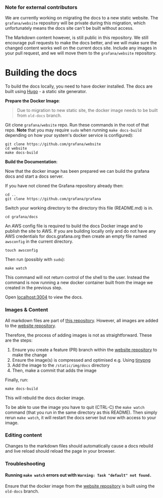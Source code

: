 ### Note for external contributors

We are currently working on migrating the docs to a new static website. The `grafana/website` repository will be private during this migration, which unfortunately means the docs site can't be built without access.

The Markdown content however, is still public in this repository. We still encourage pull requests to make the docs better, and we will make sure the changed content works well on the current docs site. Include any images in your pull request, and we will move them to the `grafana/website` repository.

# Building the docs

To build the docs locally, you need to have docker installed. The docs are built using [Hugo](http://gohugo.io/) - a static site generator.

**Prepare the Docker Image**:

> Due to migration to new static site, the docker image needs to be built from `old-docs` branch.

Git clone `grafana/website` repo. Run these commands in the root of that repo. **Note** that you may require ``sudo``
when running ``make docs-build`` depending on how your system's docker
service is configured):

```
git clone https://github.com/grafana/website
cd website
make docs-build
```

**Build the Documentation**:

Now that the docker image has been prepared we can build the
grafana docs and start a docs server.

If you have not cloned the Grafana repository already then:

```
cd ..
git clone https://github.com/grafana/grafana
```

Switch your working directory to the directory this file
(README.md) is in.

```
cd grafana/docs
```

An AWS config file is required to build the docs Docker image and to publish the site to AWS. If you are building locally only and do not have any AWS credentials for docs.grafana.org then create an empty file named `awsconfig` in the current directory.

```
touch awsconfig
```

Then run (possibly with ``sudo``):

```
make watch
```

This command will not return control of the shell to the user. Instead
the command is now running a new docker container built from the image
we created in the previous step.

Open [localhost:3004](http://localhost:3004) to view the docs.

### Images & Content

All markdown files are part of [this repository](https://github.com/grafana/grafana). However, all images are added to the [website repository](https://github.com/grafana/website).

Therefore, the process of adding images is not as straightforward. These are the steps:

1. Ensure you create a feature (PR) branch within the [website repository](https://github.com/grafana/website) to make the change
2. Ensure the image(s) is compressed and optimised e.g. Using [tinypng](https://tinypng.com/)
2. Add the image to the `/static/img/docs` directory
3. Then, make a commit that adds the image

Finally, run:
```
make docs-build
```

This will rebuild the docs docker image.

To be able to use the image you have to quit  (CTRL-C) the `make watch` command (that you run in the same directory as this README). Then simply rerun `make watch`, it will restart the docs server but now with access to your image.

### Editing content

Changes to the markdown files should automatically cause a docs rebuild and live reload should reload the page in your browser.

### Troubleshooting

#### Running `make watch` errors out with `Warning: Task "default" not found.`

Ensure that the docker image from the [website repository](https://github.com/grafana/website) is built using the `old-docs` branch.
